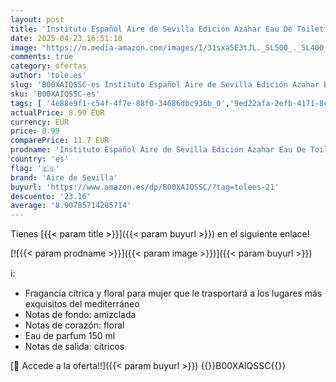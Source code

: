 ```yaml
---
layout: post
title: 'Instituto Español Aire de Sevilla Edición Azahar Eau De Toilette 150 ml'
date: 2025-04-23 16:51:10
image: 'https://m.media-amazon.com/images/I/31sxa5E3tJL._SL500_._SL400_.jpg'
comments: true
category: ofertas
author: 'tole.es'
slug: 'B00XAIQSSC-es Instituto Español Aire de Sevilla Edición Azahar Eau De...'
sku: 'B00XAIQSSC-es'
tags: [ '4e88e9f1-c54f-4f7e-88f0-34686dbc936b_0','9ed22afa-2efb-4171-8c99-31b8476ebf6d_0','9ed22afa-2efb-4171-8c99-31b8476ebf6d_1101','9ed22afa-2efb-4171-8c99-31b8476ebf6d_2201','9ed22afa-2efb-4171-8c99-31b8476ebf6d_5001','9ed22afa-2efb-4171-8c99-31b8476ebf6d_5501','9ed22afa-2efb-4171-8c99-31b8476ebf6d_6401','Agua de tocador para mujeres','Aguas - Disponibles','Amazon Super Es - Test','Arborist Merchandising Root','Belleza','Custom Stores','Esenciales del día a día: Belleza','Fragancias para mujeres','Los favoritos de los clientes: Belleza','Perfumes y fragancias','Salud y cuidado personal','Self Service','Special Features Stores','Top Brands Beauty Fragrances','Top Brands Beauty Selection','Top Brands Perfumes Selection','aire de sevilla','d1f558da-03d3-4105-8a50-454423a601fb_0','d1f558da-03d3-4105-8a50-454423a601fb_5401','de','eau','toilette','top brands_beauty','🇪🇸', ]
actualPrice: 8.99 EUR
currency: EUR
price: 8.99
comparePrice: 11.7 EUR
prodname: 'Instituto Español Aire de Sevilla Edición Azahar Eau De Toilette 150 ml'
country: 'es'
flag: '🇪🇸'
brand: 'Aire de Sevilla'
buyurl: 'https://www.amazon.es/dp/B00XAIQSSC/?tag=tolees-21'
descuento: '23.16'
average: '8.90785714285714'
---
```


Tienes [{{< param title >}}]({{< param buyurl >}}) en el siguiente enlace!

[![{{< param prodname >}}]({{< param image >}})]({{< param buyurl >}})

ℹ️:

- Fragancia cítrica y floral para mujer que le trasportará a los lugares más exquisitos del mediterráneo
- Notas de fondo: amizclada
- Notas de corazón: floral
- Eau de parfum 150 ml
- Notas de salida: cítricos

[🛒 Accede a la oferta!!]({{< param buyurl >}})
{{<world>}}B00XAIQSSC{{</world>}}
